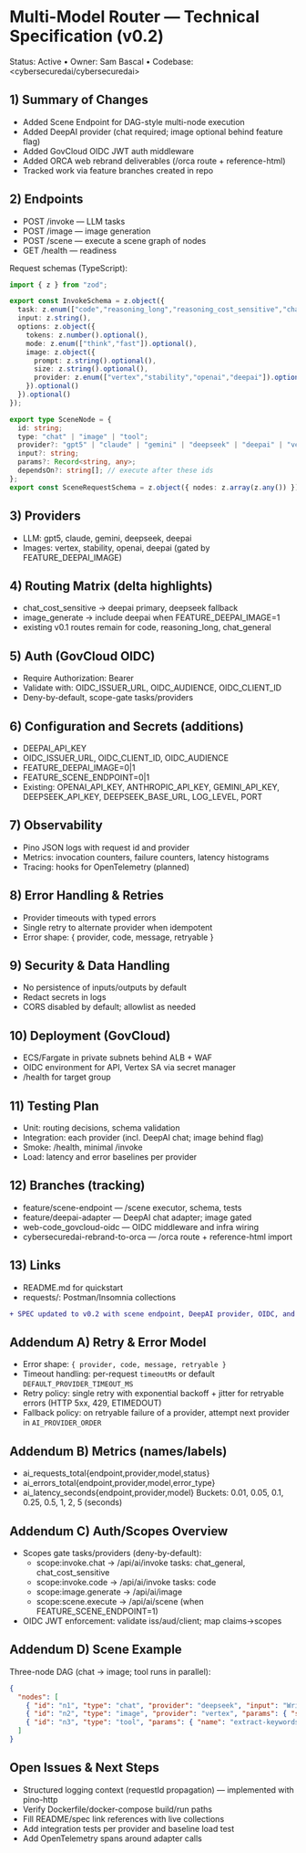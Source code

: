 # Multi-Model Router — Technical Specification (v0.2)
Status: Active • Owner: Sam Bascal • Codebase: <cybersecuredai/cybersecuredai>

## 1) Summary of Changes
- Added Scene Endpoint for DAG-style multi-node execution
- Added DeepAI provider (chat required; image optional behind feature flag)
- Added GovCloud OIDC JWT auth middleware
- Added ORCA web rebrand deliverables (/orca route + reference-html)
- Tracked work via feature branches created in repo

## 2) Endpoints
- POST /invoke — LLM tasks
- POST /image — image generation
- POST /scene — execute a scene graph of nodes
- GET /health — readiness

Request schemas (TypeScript):
```ts
import { z } from "zod";

export const InvokeSchema = z.object({
  task: z.enum(["code","reasoning_long","reasoning_cost_sensitive","chat_general","chat_cost_sensitive","image_generate"]),
  input: z.string(),
  options: z.object({
    tokens: z.number().optional(),
    mode: z.enum(["think","fast"]).optional(),
    image: z.object({
      prompt: z.string().optional(),
      size: z.string().optional(),
      provider: z.enum(["vertex","stability","openai","deepai"]).optional()
    }).optional()
  }).optional()
});

export type SceneNode = {
  id: string;
  type: "chat" | "image" | "tool";
  provider?: "gpt5" | "claude" | "gemini" | "deepseek" | "deepai" | "vertex" | "stability" | "openai";
  input?: string;
  params?: Record<string, any>;
  dependsOn?: string[]; // execute after these ids
};
export const SceneRequestSchema = z.object({ nodes: z.array(z.any()) });
```

## 3) Providers
- LLM: gpt5, claude, gemini, deepseek, deepai
- Images: vertex, stability, openai, deepai (gated by FEATURE_DEEPAI_IMAGE)

## 4) Routing Matrix (delta highlights)
- chat_cost_sensitive → deepai primary, deepseek fallback
- image_generate → include deepai when FEATURE_DEEPAI_IMAGE=1
- existing v0.1 routes remain for code, reasoning_long, chat_general

## 5) Auth (GovCloud OIDC)
- Require Authorization: Bearer <JWT>
- Validate with: OIDC_ISSUER_URL, OIDC_AUDIENCE, OIDC_CLIENT_ID
- Deny-by-default, scope-gate tasks/providers

## 6) Configuration and Secrets (additions)
- DEEPAI_API_KEY
- OIDC_ISSUER_URL, OIDC_CLIENT_ID, OIDC_AUDIENCE
- FEATURE_DEEPAI_IMAGE=0|1
- FEATURE_SCENE_ENDPOINT=0|1
- Existing: OPENAI_API_KEY, ANTHROPIC_API_KEY, GEMINI_API_KEY, DEEPSEEK_API_KEY, DEEPSEEK_BASE_URL, LOG_LEVEL, PORT

## 7) Observability
- Pino JSON logs with request id and provider
- Metrics: invocation counters, failure counters, latency histograms
- Tracing: hooks for OpenTelemetry (planned)

## 8) Error Handling & Retries
- Provider timeouts with typed errors
- Single retry to alternate provider when idempotent
- Error shape: { provider, code, message, retryable }

## 9) Security & Data Handling
- No persistence of inputs/outputs by default
- Redact secrets in logs
- CORS disabled by default; allowlist as needed

## 10) Deployment (GovCloud)
- ECS/Fargate in private subnets behind ALB + WAF
- OIDC environment for API, Vertex SA via secret manager
- /health for target group

## 11) Testing Plan
- Unit: routing decisions, schema validation
- Integration: each provider (incl. DeepAI chat; image behind flag)
- Smoke: /health, minimal /invoke
- Load: latency and error baselines per provider

## 12) Branches (tracking)
- feature/scene-endpoint — /scene executor, schema, tests
- feature/deepai-adapter — DeepAI chat adapter; image gated
- web-code_govcloud-oidc — OIDC middleware and infra wiring
- cybersecuredai-rebrand-to-orca — /orca route + reference-html import

## 13) Links
- README.md for quickstart
- requests/: Postman/Insomnia collections
```diff
+ SPEC updated to v0.2 with scene endpoint, DeepAI provider, OIDC, and ORCA web rebrand.
```

## Addendum A) Retry & Error Model
- Error shape: `{ provider, code, message, retryable }`
- Timeout handling: per-request `timeoutMs` or default `DEFAULT_PROVIDER_TIMEOUT_MS`
- Retry policy: single retry with exponential backoff + jitter for retryable errors (HTTP 5xx, 429, ETIMEDOUT)
- Fallback policy: on retryable failure of a provider, attempt next provider in `AI_PROVIDER_ORDER`

## Addendum B) Metrics (names/labels)
- ai_requests_total{endpoint,provider,model,status}
- ai_errors_total{endpoint,provider,model,error_type}
- ai_latency_seconds{endpoint,provider,model}
Buckets: 0.01, 0.05, 0.1, 0.25, 0.5, 1, 2, 5 (seconds)

## Addendum C) Auth/Scopes Overview
- Scopes gate tasks/providers (deny-by-default):
  - scope:invoke.chat → /api/ai/invoke tasks: chat_general, chat_cost_sensitive
  - scope:invoke.code → /api/ai/invoke tasks: code
  - scope:image.generate → /api/ai/image
  - scope:scene.execute → /api/ai/scene (when FEATURE_SCENE_ENDPOINT=1)
- OIDC JWT enforcement: validate iss/aud/client; map claims→scopes

## Addendum D) Scene Example
Three-node DAG (chat → image; tool runs in parallel):
```json
{
  "nodes": [
    { "id": "n1", "type": "chat", "provider": "deepseek", "input": "Write a caption for a cyber defense poster" },
    { "id": "n2", "type": "image", "provider": "vertex", "params": { "size": "1024x1024" }, "dependsOn": ["n1"] },
    { "id": "n3", "type": "tool", "params": { "name": "extract-keywords" } }
  ]
}
```

## Open Issues & Next Steps
- Structured logging context (requestId propagation) — implemented with pino-http
- Verify Dockerfile/docker-compose build/run paths
- Fill README/spec link references with live collections
- Add integration tests per provider and baseline load test
- Add OpenTelemetry spans around adapter calls